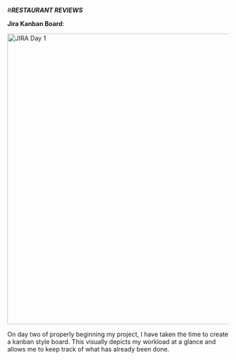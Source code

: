 #*****RESTAURANT REVIEWS*****







**Jira Kanban Board**:





<img width="663" alt="JIRA Day 1" src="https://user-images.githubusercontent.com/99325840/157138738-03f7f315-9fa6-4cf6-b115-5d8b6e242c3d.png">






On day two of properly beginning my project, I have taken the time to create a kanban style board. This visually depicts my workload at a glance and allows me to keep track of what has already been done.
